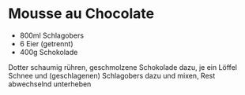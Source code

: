 # Mousse au Chocolate

- 800ml Schlagobers
- 6 Eier (getrennt)
- 400g Schokolade

Dotter schaumig rühren, geschmolzene Schokolade dazu, je ein Löffel Schnee und (geschlagenen) Schlagobers dazu und mixen, Rest abwechselnd unterheben
